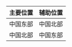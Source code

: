 |主要位置            |辅助位置          |
|:-----------------:|:-----------------:|
|中国东部             |中国北部        |
|中国北部            |中国东部         |